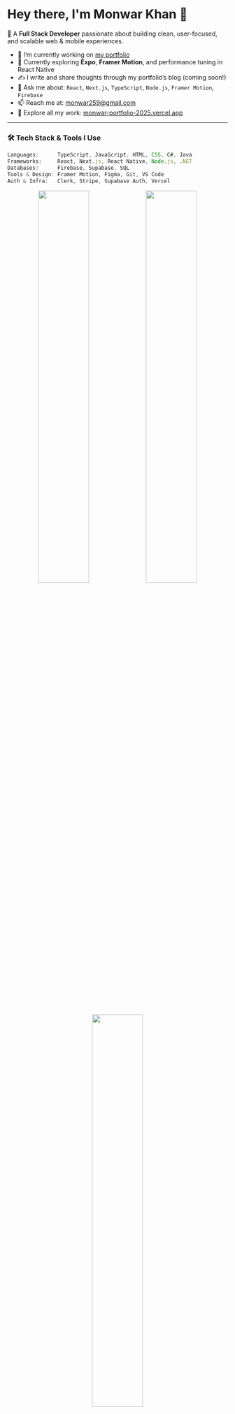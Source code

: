 # Hey there, I'm Monwar Khan 👋

🚀 A **Full Stack Developer** passionate about building clean, user-focused, and scalable web & mobile experiences.

- 🔭 I’m currently working on [my portfolio](https://monwar-portfolio-2025.vercel.app/)
- 🌱 Currently exploring **Expo**, **Framer Motion**, and performance tuning in React Native
- ✍️ I write and share thoughts through my portfolio’s blog (coming soon!)
- 💬 Ask me about: `React`, `Next.js`, `TypeScript`, `Node.js`, `Framer Motion`, `Firebase`
- 📫 Reach me at: [monwar259@gmail.com](mailto:monwar259@gmail.com)
- 🧠 Explore all my work: [monwar-portfolio-2025.vercel.app](https://monwar-portfolio-2025.vercel.app/)

---

### 🛠️ Tech Stack & Tools I Use

```ts
Languages:      TypeScript, JavaScript, HTML, CSS, C#, Java  
Frameworks:     React, Next.js, React Native, Node.js, .NET  
Databases:      Firebase, Supabase, SQL  
Tools & Design: Framer Motion, Figma, Git, VS Code  
Auth & Infra:   Clerk, Stripe, Supabase Auth, Vercel  

```

<p align="center"> <img src="https://github-readme-stats.vercel.app/api?username=monwarkhan&show_icons=true&theme=radical" width="48%" /> <img src="https://github-readme-streak-stats.herokuapp.com?user=monwarkhan&theme=radical" width="48%" /> </p> <p align="center"> <img src="https://github-readme-stats.vercel.app/api/top-langs/?username=monwarkhan&layout=compact&theme=radical" width="48%" /> </p>

